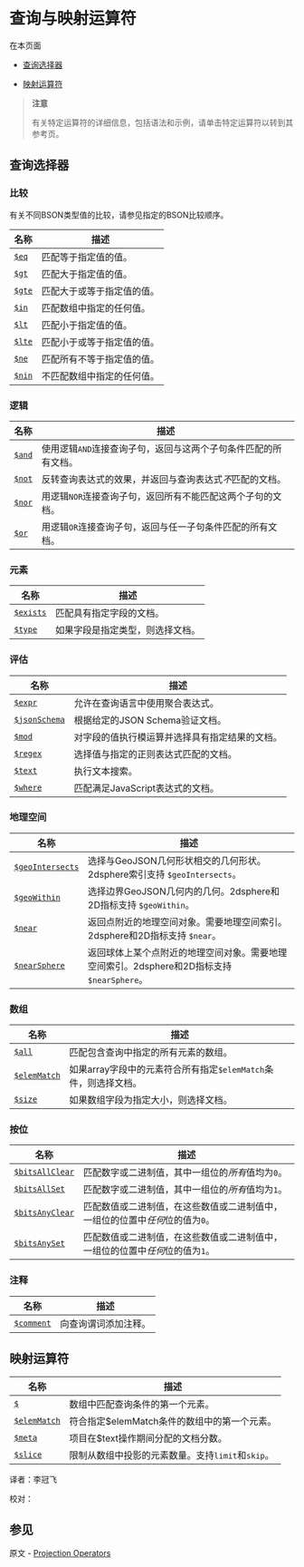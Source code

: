 # [ ](#)查询与映射运算符

[]()

在本页面

*   [查询选择器](#query-selectors)

*   [映射运算符](#projection-operators)

> **注意**
>
> 有关特定运算符的详细信息，包括语法和示例，请单击特定运算符以转到其参考页。

## <span id="query-selectors">查询选择器</span>

### 比较

有关不同BSON类型值的比较，请参见指定的BSON比较顺序。

| 名称       | 描述                       |
| ---------- | -------------------------- |
| [`$eq`]()  | 匹配等于指定值的值。       |
| [`$gt`]()  | 匹配大于指定值的值。       |
| [`$gte`]() | 匹配大于或等于指定值的值。 |
| [`$in`]()  | 匹配数组中指定的任何值。   |
| [`$lt`]()  | 匹配小于指定值的值。       |
| [`$lte`]() | 匹配小于或等于指定值的值。 |
| [`$ne`]()  | 匹配所有不等于指定值的值。 |
| [`$nin`]() | 不匹配数组中指定的任何值。 |

### 逻辑

| 名称       | 描述                                                         |
| ---------- | ------------------------------------------------------------ |
| [`$and`]() | 使用逻辑`AND`连接查询子句，返回与这两个子句条件匹配的所有文档。 |
| [`$not`]() | 反转查询表达式的效果，并返回与查询表达式*不*匹配的文档。     |
| [`$nor`]() | 用逻辑`NOR`连接查询子句，返回所有不能匹配这两个子句的文档。  |
| [`$or`]()  | 用逻辑`OR`连接查询子句，返回与任一子句条件匹配的所有文档。   |

### 元素

| 名称          | 描述                             |
| ------------- | -------------------------------- |
| [`$exists`]() | 匹配具有指定字段的文档。         |
| [`$type`]()   | 如果字段是指定类型，则选择文档。 |

### 评估

| 名称              | 描述                                           |
| ----------------- | ---------------------------------------------- |
| [`$expr`]()       | 允许在查询语言中使用聚合表达式。               |
| [`$jsonSchema`]() | 根据给定的JSON Schema验证文档。                |
| [`$mod`]()        | 对字段的值执行模运算并选择具有指定结果的文档。 |
| [`$regex`]()      | 选择值与指定的正则表达式匹配的文档。           |
| [`$text`]()       | 执行文本搜索。                                 |
| [`$where`]()      | 匹配满足JavaScript表达式的文档。               |

### 地理空间

| 名称                 | 描述                                                         |
| -------------------- | ------------------------------------------------------------ |
| [`$geoIntersects`]() | 选择与GeoJSON几何形状相交的几何形状。2dsphere索引支持 `$geoIntersects`。 |
| [`$geoWithin`]()     | 选择边界GeoJSON几何内的几何。2dsphere和2D指标支持 `$geoWithin`。 |
| [`$near`]()          | 返回点附近的地理空间对象。需要地理空间索引。2dsphere和2D指标支持 `$near`。 |
| [`$nearSphere`]()    | 返回球体上某个点附近的地理空间对象。需要地理空间索引。2dsphere和2D指标支持 `$nearSphere`。 |

### 数组

| 名称             | 描述                                                         |
| ---------------- | ------------------------------------------------------------ |
| [`$all`]()       | 匹配包含查询中指定的所有元素的数组。                         |
| [`$elemMatch`]() | 如果array字段中的元素符合所有指定`$elemMatch`条件，则选择文档。 |
| [`$size`]()      | 如果数组字段为指定大小，则选择文档。                         |

### 按位

| 名称                | 描述                                                         |
| ------------------- | ------------------------------------------------------------ |
| [`$bitsAllClear`]() | 匹配数字或二进制值，其中一组位的*所有*值均为`0`。            |
| [`$bitsAllSet`]()   | 匹配数字或二进制值，其中一组位的*所有*值均为`1`。            |
| [`$bitsAnyClear`]() | 匹配数值或二进制值，在这些数值或二进制值中，一组位的位置中*任何*位的值为`0`。 |
| [`$bitsAnySet`]()   | 匹配数值或二进制值，在这些数值或二进制值中，一组位的位置中*任何*位的值为`1`。 |

### 注释

| 名称           | 描述                 |
| -------------- | -------------------- |
| [`$comment`]() | 向查询谓词添加注释。 |

## <span id="projection-operators">映射运算符</span>

| 名称             | 描述                                              |
| ---------------- | ------------------------------------------------- |
| [`$`]()          | 数组中匹配查询条件的第一个元素。                  |
| [`$elemMatch`]() | 符合指定$elemMatch条件的数组中的第一个元素。      |
| [`$meta`]()      | 项目在$text操作期间分配的文档分数。               |
| [`$slice`]()     | 限制从数组中投影的元素数量。支持`limit`和`skip`。 |



译者：李冠飞

校对：

## 参见

原文 - [Projection Operators]( https://docs.mongodb.com/manual/reference/operator/projection/ )

